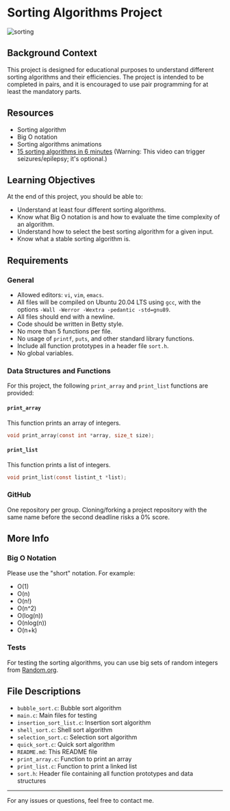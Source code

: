 # Sorting Algorithms Project

![sorting](https://github.com/NekodaMushi/holbertonschool-sorting_algorithms/assets/98282927/02838659-a0fb-40ef-8931-c3e86fa62d46)




## Background Context

This project is designed for educational purposes to understand different sorting algorithms and their efficiencies. The project is intended to be completed in pairs, and it is encouraged to use pair programming for at least the mandatory parts.

## Resources

- Sorting algorithm
- Big O notation
- Sorting algorithms animations
- [15 sorting algorithms in 6 minutes](https://www.youtube.com/watch?v=kPRA0W1kECg) (Warning: This video can trigger seizures/epilepsy; it's optional.)

## Learning Objectives

At the end of this project, you should be able to:

- Understand at least four different sorting algorithms.
- Know what Big O notation is and how to evaluate the time complexity of an algorithm.
- Understand how to select the best sorting algorithm for a given input.
- Know what a stable sorting algorithm is.

## Requirements

### General

- Allowed editors: `vi`, `vim`, `emacs`.
- All files will be compiled on Ubuntu 20.04 LTS using `gcc`, with the options `-Wall -Werror -Wextra -pedantic -std=gnu89`.
- All files should end with a newline.
- Code should be written in Betty style.
- No more than 5 functions per file.
- No usage of `printf`, `puts`, and other standard library functions.
- Include all function prototypes in a header file `sort.h`.
- No global variables.

### Data Structures and Functions

For this project, the following `print_array` and `print_list` functions are provided:

#### `print_array`

This function prints an array of integers.

```c
void print_array(const int *array, size_t size);
```

#### `print_list`

This function prints a list of integers.

```c
void print_list(const listint_t *list);
```

### GitHub

One repository per group. Cloning/forking a project repository with the same name before the second deadline risks a 0% score.

## More Info

### Big O Notation

Please use the "short" notation. For example:

- O(1)
- O(n)
- O(n!)
- O(n^2)
- O(log(n))
- O(nlog(n))
- O(n+k)

### Tests

For testing the sorting algorithms, you can use big sets of random integers from [Random.org](https://www.random.org/).

## File Descriptions

- `bubble_sort.c`: Bubble sort algorithm
- `main.c`: Main files for testing
- `insertion_sort_list.c`: Insertion sort algorithm
- `shell_sort.c`: Shell sort algorithm
- `selection_sort.c`: Selection sort algorithm
- `quick_sort.c`: Quick sort algorithm
- `README.md`: This README file
- `print_array.c`: Function to print an array
- `print_list.c`: Function to print a linked list
- `sort.h`: Header file containing all function prototypes and data structures

---

For any issues or questions, feel free to contact me.
